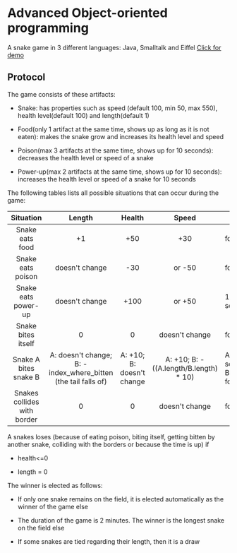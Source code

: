 # Advanced Object-oriented programming
A snake game in 3 different languages: Java, Smalltalk and Eiffel <a href="https://www.youtube.com/watch?v=QRTL4xGf1xo" target="_blank">Click for demo</a>

## Protocol
The game consists of these artifacts:

* Snake: has properties such as speed (default 100, min 50, max 550), health level(default 100) and length(default 1)

* Food(only 1 artifact at the same time, shows up as long as it is not eaten): makes the snake grow and increases its health level and speed

* Poison(max 3 artifacts at the same time, shows up for 10 seconds): decreases the health level or speed of a snake

* Power-up(max 2 artifacts at the same time, shows up for 10 seconds): increases the health level or speed of a snake for 10 seconds

The following tables lists all possible situations that can occur during the game:

|           Situation          |                  Length                 |     Health     |           Speed           | Effect                                              |
|:----------------------------:|:---------------------------------------:|:--------------:|:-------------------------:|-----------------------------------------------------|
|        Snake eats food       |                    +1                   |       +50    |  +30           | forever                                             |
|       Snake eats poison      |                    doesn't change       |       -30      | or         -50            | forever                                             |
|      Snake eats power-up     |          doesn't change         | +100 | or  +50 | 10 seconds |
| Snake bites itself           | 0                                       | 0              | doesn't change            | forever                                             |
| Snake A bites snake B | A: doesn't change; B: -index_where_bitten (the tail falls of) | A: +10; B: doesn't change             | A: +10; B: -((A.length/B.length) * 10)      | A: 5 seconds; B: forever                                             |
| Snakes collides with border  | 0                                       | 0              | doesn't change            | forever                                             |


A snakes loses (because of eating poison, biting itself, getting bitten by another snake, colliding with the borders or because the time is up) if

* health<=0

* length = 0


The winner is elected as follows:

* If only one snake remains on the field, it is elected automatically as the winner of the game else

* The duration of the game is 2 minutes. The winner is the longest snake on the field else

* If some snakes are tied regarding their length, then it is a draw
